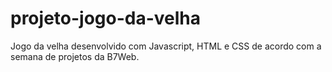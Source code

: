 # projeto-jogo-da-velha
Jogo da velha desenvolvido com Javascript, HTML e CSS de acordo com a semana de projetos da B7Web.
